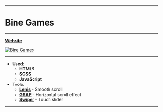____
# Bine Games
____
**[Website](https://1kiritos1.github.io/bine-games)**

[![Bine Games](https://lh3.googleusercontent.com/pw/AL9nZEXtpOseM6jtV7bjpUYR_b8RifeXAHi-3p3yJxMBEuMv1BytQnNBV7RlUVC9aeiIqJgWMzfpAmjAytNT6tYohA4VgfYNOiHIMooYELu5aeNw0yL3yqGwBhuSB4NXp7eGk9kYQT32wL6rv2WO6nG-Bhkj=w1335-h929-no?authuser=0)](https://1kiritos1.github.io/bine-games/) 

-----------
- **Used**: 
	- **HTML5**
	- **SCSS**
	- **JavaScript**
- Tools:
  - **[Lenis](https://github.com/studio-freight/lenis)** - Smooth scroll
  - **[GSAP](https://greensock.com/gsap/)** - Horizontal scroll effect
  - **[Swiper](https://swiperjs.com/)** - Touch slider
-----------
